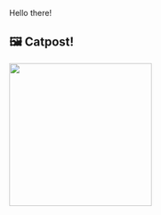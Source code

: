 Hello there!



## 🖼️ Catpost!

<sub>
    <img src="https://cdn2.thecatapi.com/images/4u8.jpg" height="256">
</sub>

